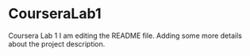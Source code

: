 # CourseraLab1
Coursera Lab 1
I am editing the README file. Adding some more details about the project description.

